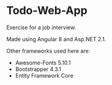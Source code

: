# Todo-Web-App
Exercise for a job interview.

Made using Angular 8 and Asp.NET 2.1.

Other frameworks used here are:
- Awesome-Fonts 5.10.1
- Bootstrapper 4.3.1
- Entity Framework Core 
